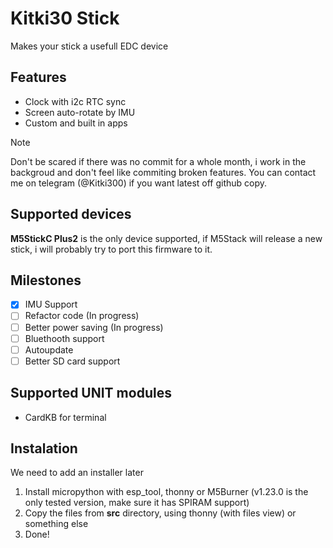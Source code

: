 # Kitki30 Stick
Makes your stick a usefull EDC device
## Features
- Clock with i2c RTC sync
- Screen auto-rotate by IMU
- Custom and built in apps

> [!NOTE]
> Don't be scared if there was no commit for a whole month, i work in the backgroud and don't feel like commiting broken features. You can contact me on telegram (@Kitki300) if you want latest off github copy.

## Supported devices
**M5StickC Plus2** is the only device supported, if M5Stack will release a new stick, i will probably try to port this firmware to it.

## Milestones
- [X] IMU Support
- [ ] Refactor code (In progress)
- [ ] Better power saving (In progress)
- [ ] Bluethooth support
- [ ] Autoupdate
- [ ] Better SD card support

## Supported UNIT modules
- CardKB for terminal

## Instalation
We need to add an installer later

1. Install micropython with esp_tool, thonny or M5Burner (v1.23.0 is the only tested version, make sure it has SPIRAM support)
2. Copy the files from **src** directory, using thonny (with files view) or something else
3. Done!

